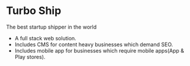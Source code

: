 # Turbo Ship

<!-- Create content about turbo ship as a whole -->

The best startup shipper in the world

- A full stack web solution.
- Includes CMS for content heavy businesses which demand SEO.
- Includes mobile app for businesses which require mobile apps(App & Play stores).


